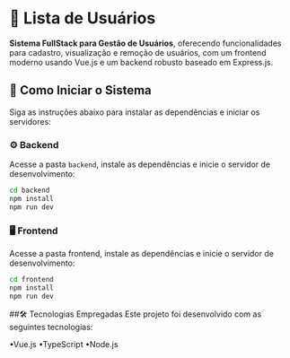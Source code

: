 # 📝 Lista de Usuários

**Sistema FullStack para Gestão de Usuários**, oferecendo funcionalidades para cadastro, visualização e remoção de usuários, com um frontend moderno usando Vue.js e um backend robusto baseado em Express.js.

## 🚀 Como Iniciar o Sistema

Siga as instruções abaixo para instalar as dependências e iniciar os servidores:

### ⚙️ Backend

Acesse a pasta `backend`, instale as dependências e inicie o servidor de desenvolvimento:

```bash
cd backend
npm install
npm run dev
```


### 🖥️ Frontend

Acesse a pasta frontend, instale as dependências e inicie o servidor de desenvolvimento:

```bash
cd frontend
npm install
npm run dev
```

##🛠️ Tecnologias Empregadas
Este projeto foi desenvolvido com as seguintes tecnologias:

•Vue.js
•TypeScript
•Node.js

